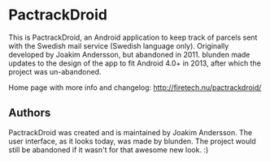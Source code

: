 PactrackDroid
======

This is PactrackDroid, an Android application to keep track of parcels sent with
the Swedish mail service (Swedish language only).
Originally developed by Joakim Andersson, but abandoned in 2011. blunden made
updates to the design of the app to fit Android 4.0+ in 2013, after which the
project was un-abandoned.

Home page with more info and changelog: http://firetech.nu/pactrackdroid/

Authors
-------

PactrackDroid was created and is maintained by Joakim Andersson.
The user interface, as it looks today, was made by blunden. The project would
still be abandoned if it wasn't for that awesome new look. :)
